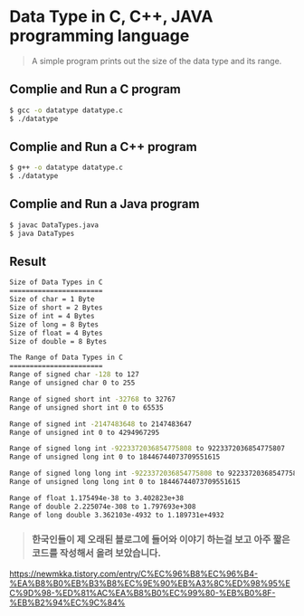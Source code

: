 # Data Type in C, C++, JAVA programming language

> A simple program prints out the size of the data type and its range.

## Complie and Run a C program

```bash
$ gcc -o datatype datatype.c
$ ./datatype
```

## Complie and Run a C++ program

```bash
$ g++ -o datatype datatype.c
$ ./datatype
```

## Complie and Run a Java program

```bash
$ javac DataTypes.java 
$ java DataTypes
```

## Result

```bash
Size of Data Types in C
=======================
Size of char = 1 Byte
Size of short = 2 Bytes
Size of int = 4 Bytes
Size of long = 8 Bytes
Size of float = 4 Bytes
Size of double = 8 Bytes

The Range of Data Types in C
=======================
Range of signed char -128 to 127
Range of unsigned char 0 to 255

Range of signed short int -32768 to 32767
Range of unsigned short int 0 to 65535

Range of signed int -2147483648 to 2147483647
Range of unsigned int 0 to 4294967295

Range of signed long int -9223372036854775808 to 9223372036854775807
Range of unsigned long int 0 to 18446744073709551615

Range of signed long long int -9223372036854775808 to 9223372036854775807
Range of unsigned long long int 0 to 18446744073709551615

Range of float 1.175494e-38 to 3.402823e+38
Range of double 2.225074e-308 to 1.797693e+308
Range of long double 3.362103e-4932 to 1.189731e+4932
```

> ### 한국인들이 제 오래된 블로그에 들어와 이야기 하는걸 보고 아주 짧은 코드를 작성해서 올려 보았습니다.
https://newmkka.tistory.com/entry/C%EC%96%B8%EC%96%B4-%EA%B8%B0%EB%B3%B8%EC%9E%90%EB%A3%8C%ED%98%95%EC%9D%98-%ED%81%AC%EA%B8%B0%EC%99%80-%EB%B0%8F-%EB%B2%94%EC%9C%84%

